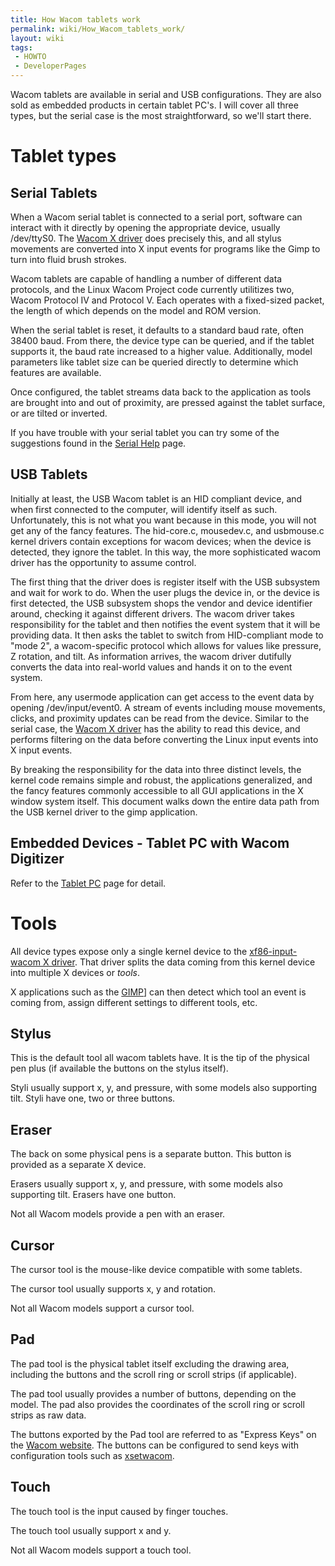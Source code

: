 ```yaml
---
title: How Wacom tablets work
permalink: wiki/How_Wacom_tablets_work/
layout: wiki
tags:
 - HOWTO
 - DeveloperPages
---
```


Wacom tablets are available in serial and USB configurations. They are
also sold as embedded products in certain tablet PC's. I will cover all
three types, but the serial case is the most straightforward, so we'll
start there.

Tablet types
============

Serial Tablets
--------------

When a Wacom serial tablet is connected to a serial port, software can
interact with it directly by opening the appropriate device, usually
/dev/ttyS0. The [Wacom X driver](xf86-input-wacom "wikilink") does
precisely this, and all stylus movements are converted into X input
events for programs like the Gimp to turn into fluid brush strokes.

Wacom tablets are capable of handling a number of different data
protocols, and the Linux Wacom Project code currently utilitizes two,
Wacom Protocol IV and Protocol V. Each operates with a fixed-sized
packet, the length of which depends on the model and ROM version.

When the serial tablet is reset, it defaults to a standard baud rate,
often 38400 baud. From there, the device type can be queried, and if the
tablet supports it, the baud rate increased to a higher value.
Additionally, model parameters like tablet size can be queried directly
to determine which features are available.

Once configured, the tablet streams data back to the application as
tools are brought into and out of proximity, are pressed against the
tablet surface, or are tilted or inverted.

If you have trouble with your serial tablet you can try some of the
suggestions found in the [Serial Help](/wiki/Serial_Help "wikilink") page.

USB Tablets
-----------

Initially at least, the USB Wacom tablet is an HID compliant device, and
when first connected to the computer, will identify itself as such.
Unfortunately, this is not what you want because in this mode, you will
not get any of the fancy features. The hid-core.c, mousedev.c, and
usbmouse.c kernel drivers contain exceptions for wacom devices; when the
device is detected, they ignore the tablet. In this way, the more
sophisticated wacom driver has the opportunity to assume control.

The first thing that the driver does is register itself with the USB
subsystem and wait for work to do. When the user plugs the device in, or
the device is first detected, the USB subsystem shops the vendor and
device identifier around, checking it against different drivers. The
wacom driver takes responsibility for the tablet and then notifies the
event system that it will be providing data. It then asks the tablet to
switch from HID-compliant mode to "mode 2", a wacom-specific protocol
which allows for values like pressure, Z rotation, and tilt. As
information arrives, the wacom driver dutifully converts the data into
real-world values and hands it on to the event system.

From here, any usermode application can get access to the event data by
opening /dev/input/event0. A stream of events including mouse movements,
clicks, and proximity updates can be read from the device. Similar to
the serial case, the [Wacom X driver](xf86-input-wacom "wikilink") has
the ability to read this device, and performs filtering on the data
before converting the Linux input events into X input events.

By breaking the responsibility for the data into three distinct levels,
the kernel code remains simple and robust, the applications generalized,
and the fancy features commonly accessible to all GUI applications in
the X window system itself. This document walks down the entire data
path from the USB kernel driver to the gimp application.

Embedded Devices - Tablet PC with Wacom Digitizer
-------------------------------------------------

Refer to the [Tablet PC](/wiki/Tablet_PC "wikilink") page for detail.

Tools
=====

All device types expose only a single kernel device to the
[xf86-input-wacom X driver](xf86-input-wacom_X_driver "wikilink"). That
driver splits the data coming from this kernel device into multiple X
devices or *tools*.

X applications such as the [GIMP](http://www.gimp.org)\] can then detect
which tool an event is coming from, assign different settings to
different tools, etc.

Stylus
------

This is the default tool all wacom tablets have. It is the tip of the
physical pen plus (if available the buttons on the stylus itself).

Styli usually support x, y, and pressure, with some models also
supporting tilt. Styli have one, two or three buttons.

Eraser
------

The back on some physical pens is a separate button. This button is
provided as a separate X device.

Erasers usually support x, y, and pressure, with some models also
supporting tilt. Erasers have one button.

Not all Wacom models provide a pen with an eraser.

Cursor
------

The cursor tool is the mouse-like device compatible with some tablets.

The cursor tool usually supports x, y and rotation.

Not all Wacom models support a cursor tool.

Pad
---

The pad tool is the physical tablet itself excluding the drawing area,
including the buttons and the scroll ring or scroll strips (if
applicable).

The pad tool usually provides a number of buttons, depending on the
model. The pad also provides the coordinates of the scroll ring or
scroll strips as raw data.

The buttons exported by the Pad tool are referred to as "Express Keys"
on the [Wacom website](http://www.wacom.com). The buttons can be
configured to send keys with configuration tools such as
[xsetwacom](xsetwacom "wikilink").

Touch
-----

The touch tool is the input caused by finger touches.

The touch tool usually support x and y.

Not all Wacom models support a touch tool.
